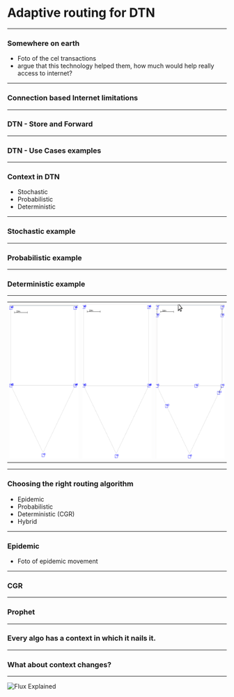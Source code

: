 # Adaptive routing for DTN

---

### Somewhere on earth

- Foto of the cel transactions
- argue that this technology helped them, how much would help really access to internet?

---

### Connection based Internet limitations

---

### DTN - Store and Forward

---

### DTN - Use Cases examples

---

### Context in DTN

- Stochastic
- Probabilistic
- Deterministic

---

### Stochastic example

---

### Probabilistic example

---

### Deterministic example

---

<div id="image-table">
<table>
<tr>
<td style="padding:5px">
<img src="https://raw.githubusercontent.com/irigon/ASiCS_presentation/master/figures/Stochastic.gif" alt= "Stochastic" width="190" height="354">
</td>
<td style="padding:5px">
<img src="https://raw.githubusercontent.com/irigon/ASiCS_presentation/master/figures/Probabilistic.gif" alt= "Probabilistic" width="190" height="354">
</td>
<td style="padding:5px">
<img src="https://raw.githubusercontent.com/irigon/ASiCS_presentation/master/figures/Deterministic.gif" alt= "Deterministic" width="190" height="354">
</td>
</tr>
</table>
</div>

---

### Choosing the right routing algorithm

- Epidemic
- Probabilistic
- Deterministic (CGR)
- Hybrid

---

### Epidemic

- Foto of epidemic movement

---

### CGR

---

### Prophet

---

### Every algo has a context in which it nails it.

---

### What about context changes?

---


![Flux Explained](https://facebook.github.io/flux/img/flux-simple-f8-diagram-explained-1300w.png)
